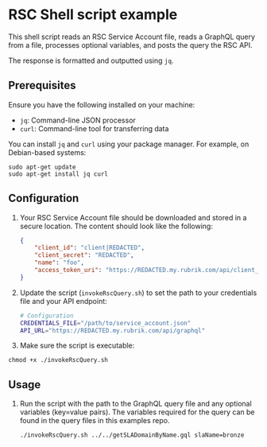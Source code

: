 # RSC Shell script example

This shell script reads an RSC Service Account file, reads a GraphQL query from a file, processes optional variables, and posts the query the RSC API. 

The response is formatted and outputted using `jq`.

## Prerequisites

Ensure you have the following installed on your machine:
- `jq`: Command-line JSON processor
- `curl`: Command-line tool for transferring data

You can install `jq` and `curl` using your package manager. For example, on Debian-based systems:

```
sudo apt-get update
sudo apt-get install jq curl
```

## Configuration

1. Your RSC Service Account file should be downloaded and stored in a secure location. The content should look like the following:

    ```json
    {
        "client_id": "client|REDACTED",
        "client_secret": "REDACTED",
        "name": "foo",
        "access_token_uri": "https://REDACTED.my.rubrik.com/api/client_token"
    }
    ```

2. Update the script (`invokeRscQuery.sh`) to set the path to your credentials file and your API endpoint:

    ```bash
    # Configuration
    CREDENTIALS_FILE="/path/to/service_account.json"
    API_URL="https://REDACTED.my.rubrik.com/api/graphql"
    ```

3. Make sure the script is executable:
```
chmod +x ./invokeRscQuery.sh
```

## Usage

1. Run the script with the path to the GraphQL query file and any optional variables (key=value pairs). The variables required for the query can be found in the query files in this examples repo.

    ```bash
    ./invokeRscQuery.sh ../../getSLADomainByName.gql slaName=bronze
    ```
